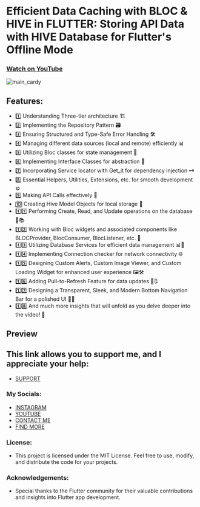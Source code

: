 # Efficient Data Caching with BLOC & HIVE in FLUTTER: Storing API Data with HIVE Database for Flutter's Offline Mode
### [Watch on YouTube](https://youtu.be/GHWPfxpkBoM)
![main_cardy](https://github.com/AmirBayat0/Flutter-caching-data-Bloc-And-Hive/assets/91388754/8bb8045f-3933-4a01-b134-64ea1232b332)


## Features:
- 1️⃣ Understanding Three-tier architecture 🏗️
- 2️⃣ Implementing the Repository Pattern 🗃️
- 3️⃣ Ensuring Structured and Type-Safe Error Handling 🛠️
- 4️⃣ Managing different data sources (local and remote) efficiently 📊
- 5️⃣ Utilizing Bloc classes for state management 🧱
- 6️⃣ Implementing Interface Classes for abstraction 🔄
- 7️⃣ Incorporating Service locator with Get_it for dependency injection 🗝️
- 8️⃣ Essential Helpers, Utilities, Extensions, etc. for smooth development ⚙️
- 9️⃣ Making API Calls effectively 📡
- 🔟 Creating Hive Model Objects for local storage 🐝
- 1️⃣1️⃣ Performing Create, Read, and Update operations on the database 🔄📚
- 1️⃣2️⃣ Working with Bloc widgets and associated components like BLOCProvider, BlocConsumer, BlocListener, etc. 🧩
- 1️⃣3️⃣ Utilizing Database Services for efficient data management 📊💼
- 1️⃣4️⃣ Implementing Connection checker for network connectivity 🌐
- 1️⃣5️⃣ Designing Custom Alerts, Custom Image Viewer, and Custom Loading Widget for enhanced user experience 🖼️🛠️
- 1️⃣6️⃣ Adding Pull-to-Refresh Feature for data updates 🔄🔃
- 1️⃣7️⃣ Designing a Transparent, Sleek, and Modern Bottom Navigation Bar for a polished UI 🎨📱
- 1️⃣8️⃣ And much more insights that will unfold as you delve deeper into the video! 🚀
 
## Preview
 

## This link allows you to support me, and I appreciate your help:
* [SUPPORT](https://www.buymeacoffee.com/AmirBayat)

### My Socials:
* [INSTAGRAM](https://www.instagram.com/codewithflexz)
* [YOUTUBE]( https://www.youtube.com/c/ProgrammingWithFlexZ)
* [CONTACT ME](https://amirbayat.dev@gmail.com)
* [FIND MORE](https://zaap.bio/CodeWithFlexz)

### License:
* This project is licensed under the MIT License. Feel free to use, modify, and distribute the code for your projects.

### Acknowledgements:
- Special thanks to the Flutter community for their valuable contributions and insights into Flutter app development.

 
